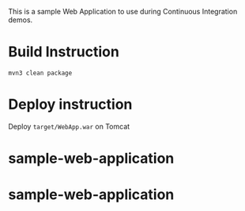 This is a sample Web Application to use during Continuous Integration demos.

# Build Instruction

```
mvn3 clean package
```

# Deploy instruction

Deploy ```target/WebApp.war``` on Tomcat
 
# sample-web-application
# sample-web-application
